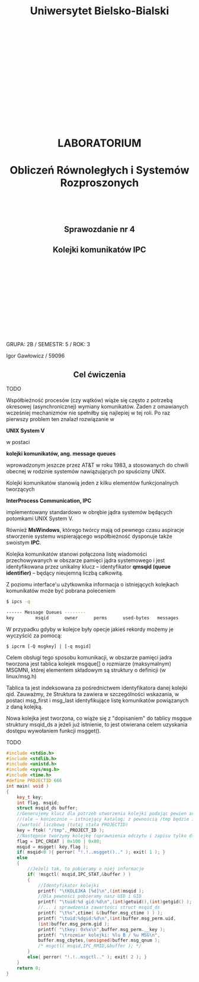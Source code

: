 <style>
h1, h4, h2 {
    border-bottom: 0;
    display:flex;
    flex-direction: column;
    align-items: center;
    text-align: center;
      }
      
centerer{
    display: grid;
    grid-template-columns: 6fr 1fr 4fr;
    grid-template-rows: 1fr;

}
rectangle{
    border: 1px solid black;
    margin: 0px 50px 0px 50px;
    width: 200px;
    height: 4em;
    display: flex;
    flex-direction: column;
    align-items: center;
    justify-items: center;
}
Ltext{
    margin: auto auto auto 0;
    font-weight: bold;
    margin-left: 4em
}
Rtext{
    margin: auto;
}

row {
    display: flex;
    flex-direction: row;
    align-items: center;
    justify-content: center; 
}
 </style>
<h1>Uniwersytet Bielsko-Bialski </h1>

&nbsp;

&nbsp;

&nbsp;

&nbsp;

&nbsp;

&nbsp;

&nbsp;

&nbsp;

&nbsp;

<h1 style="text-align: center;"><b>LABORATORIUM</b></h1>
<h1 style="text-align:center"><b>Obliczeń Równoległych i Systemów Rozproszonych </b></h1>

&nbsp;

&nbsp;

<h2 style="text-align:center; border: none;"><b>Sprawozdanie nr 4</b></h3>
<h2 style="text-align:center; border: none;">Kolejki komunikatów IPC</h2>

&nbsp;

&nbsp;

&nbsp;

&nbsp;

&nbsp;

&nbsp;

&nbsp;

GRUPA: 2B / SEMESTR: 5 / ROK: 3

Igor Gawłowicz / 59096

<div style="page-break-after: always;"></div>

## Cel ćwiczenia

TODO

Współbieżność procesów (czy wątków) wiąże się często z potrzebą okresowej (asynchronicznej)
wymiany komunikatów. Żaden z omawianych wcześniej mechanizmów nie spełniłby się
najlepiej w tej roli. Po raz pierwszy problem ten znalazł rozwiązanie w

**UNIX System V**

w postaci

**kolejki komunikatów, ang. message queues**

wprowadzonym jeszcze przez AT&T w roku 1983, a stosowanych do chwili obecnej w rodzinie
systemów nawiązujących po spuścizny UNIX.

Kolejki komunikatów stanowią jeden z kilku elementów funkcjonalnych tworzących

**InterProcess Communication, IPC**

implementowany standardowo w obrębie jądra systemów będących potomkami UNIX System V.

Również **MsWindows**, którego twórcy mają od pewnego czasu aspiracje stworzenie systemu
wspierającego współbieżność dysponuje także swoistym **IPC**.

Kolejka komunikatów stanowi połączona listę wiadomości przechowywanych w obszarze pamięci jądra systemowego i jest identyfikowana przez unikalny klucz – identyfikator **qmsqid (queue identifier)** – będący nieujemną liczbą całkowitą. 

Z poziomu interface'u użytkownika informacja o istniejących kolejkach komunikatów może być
pobrana poleceniem

```bash
$ ipcs -q

------ Message Queues --------
key        msqid      owner      perms      used-bytes   messages    

```

W przypadku gdyby w kolejce były opecje jakieś rekordy możemy je wyczyścić za pomocą:

`$ ipcrm [-Q msgkey] | [-q msgid]`

Celem obsługi tego sposobu komunikacji, w obszarze pamięci jadra tworzona jest tablica
kolejek msgque[] o rozmiarze (maksymalnym) MSGMNI, której elementem składowym są
struktury o definicji (w linux/msg.h)

Tablica ta jest indeksowana za pośrednictwem identyfikatora danej kolejki qid. Zauważmy, że
Struktura ta zawiera w szczególności wskazania, w postaci msg_first i msg_last
identyfikujące listę komunikatów powiązanych z daną kolejką.

Nowa kolejka jest tworzona, co wiąże się z "dopisaniem" do tablicy msgque struktury
msqid_ds a jeżeli już istnienie, to jest otwierana celem uzyskania dostępu wywołaniem funkcji
msgget().

TODO

```cpp
#include <stdio.h>
#include <stdlib.h>
#include <unistd.h>
#include <sys/msg.h>
#include <time.h>
#define PROJECTID 666
int main( void )
{
    key_t key;
    int flag, msqid;
    struct msqid_ds buffer;
    //Generujemy klucz dla potrzeb utworzenia kolejki podając pewien arbitralnie obrany
    //(ale – koniecznie – istniejący katalog; z pewnością /tmp będzie istniał), a ponadto pewną
    //wartość liczbową (tutaj stała PROJECTID)
    key = ftok( "/tmp",_PROJECT_ID );
    //Następnie tworzymy kolejkę (uprawnienia odczytu i zapisu tylko dla użytkownika)
    flag = IPC_CREAT | 0x100 | 0x80;
    msqid = msgget( key,flag );
    if( msqid<0 ){ perror( "!.!..msgget().." ); exit( 1 ); }
    else
    {
        //Jeżeli tak, to pobieramy o niej informacje
        if( !msgctl( msqid,IPC_STAT,&buffer ) )
        {
            //Identyfikator kolejki
            printf( "\tKOLEJKA [%d]\n",(int)msqid );
            //Dla pewności pobieramy nasz UID i GID
            printf( "\tuid:%d gid:%d\n",(int)getuid(),(int)getgid() );
            //... i sprawdzenia zawartości struct msqid_ds
            printf( "\t%s",ctime( &(buffer.msg_ctime ) ) );
            printf( "\tuid:%dgid:%d\n",(int)buffer.msg_perm.uid,
            (int)buffer.msg_perm.gid );
            printf( "\tkey: 0x%x\n",buffer.msg_perm.__key );
            printf( "\trozmiar kolejki: %lu B / %u MSG\n",
            buffer.msg_cbytes,(unsigned)buffer.msg_qnum );
            /* msgctl( msqid,IPC_RMID,&buffer ); */
        }
        else{ perror( "!.!..msgctl.." ); exit( 2 ); }
    }
    return 0;
}
```